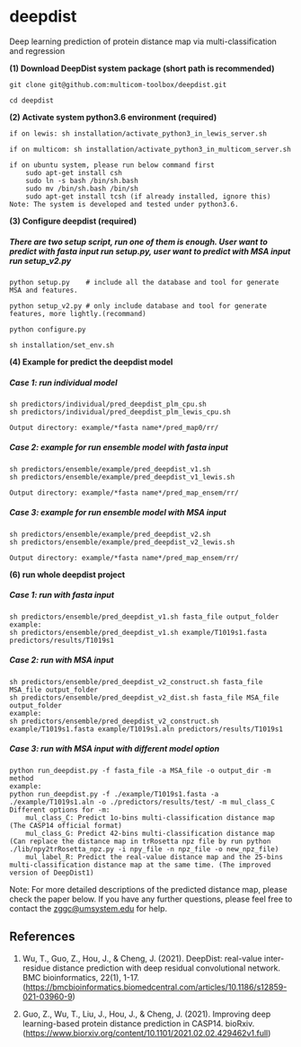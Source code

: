 # deepdist
Deep learning prediction of protein distance map via multi-classification and regression

**(1) Download DeepDist system package (short path is recommended)**

```
git clone git@github.com:multicom-toolbox/deepdist.git

cd deepdist
```

**(2) Activate system python3.6 environment (required)**

```
if on lewis: sh installation/activate_python3_in_lewis_server.sh

if on multicom: sh installation/activate_python3_in_multicom_server.sh

if on ubuntu system, please run below command first
	sudo apt-get install csh
	sudo ln -s bash /bin/sh.bash 
	sudo mv /bin/sh.bash /bin/sh
	sudo apt-get install tcsh (if already installed, ignore this)
Note: The system is developed and tested under python3.6. 
```

**(3) Configure deepdist (required)**

<h5>There are two setup script, run one of them is enough. User want to predict with fasta input run setup.py, user want to predict with MSA input run setup_v2.py</h5>

```
python setup.py    # include all the database and tool for generate MSA and features.

python setup_v2.py # only include database and tool for generate features, more lightly.(recommand)

python configure.py

sh installation/set_env.sh
```

**(4) Example for predict the deepdist model**

<h5>Case 1: run individual model</h5>

```
sh predictors/individual/pred_deepdist_plm_cpu.sh
sh predictors/individual/pred_deepdist_plm_lewis_cpu.sh

Output directory: example/*fasta name*/pred_map0/rr/

```

<h5>Case 2: example for run ensemble model with fasta input</h5>

```
sh predictors/ensemble/example/pred_deepdist_v1.sh
sh predictors/ensemble/example/pred_deepdist_v1_lewis.sh

Output directory: example/*fasta name*/pred_map_ensem/rr/
```

<h5>Case 3: example for run ensemble model with MSA input</h5>

```
sh predictors/ensemble/example/pred_deepdist_v2.sh
sh predictors/ensemble/example/pred_deepdist_v2_lewis.sh

Output directory: example/*fasta name*/pred_map_ensem/rr/
```

**(6) run whole deepdist project**

<h5>Case 1: run with fasta input</h5>

```
sh predictors/ensemble/pred_deepdist_v1.sh fasta_file output_folder
example:
sh predictors/ensemble/pred_deepdist_v1.sh example/T1019s1.fasta predictors/results/T1019s1

```

<h5>Case 2: run with MSA input</h5>    

```
sh predictors/ensemble/pred_deepdist_v2_construct.sh fasta_file MSA_file output_folder
sh predictors/ensemble/pred_deepdist_v2_dist.sh fasta_file MSA_file output_folder
example:
sh predictors/ensemble/pred_deepdist_v2_construct.sh example/T1019s1.fasta example/T1019s1.aln predictors/results/T1019s1

```

<h5>Case 3: run with MSA input with different model option</h5>

```
python run_deepdist.py -f fasta_file -a MSA_file -o output_dir -m method
example:
python run_deepdist.py -f ./example/T1019s1.fasta -a ./example/T1019s1.aln -o ./predictors/results/test/ -m mul_class_C
Different options for -m:
	mul_class_C: Predict 1o-bins multi-classification distance map (The CASP14 official format)
	mul_class_G: Predict 42-bins multi-classification distance map (Can replace the distance map in trRosetta npz file by run python ./lib/npy2trRosetta_npz.py -i npy_file -n npz_file -o new_npz_file)
	mul_label_R: Predict the real-value distance map and the 25-bins multi-classification distance map at the same time. (The improved version of DeepDist1)

```

Note: For more detailed descriptions of the predicted distance map, please check the paper below. If you have any further questions, please feel free to contact the zggc@umsystem.edu for help.

<h2>References</h2>

1. Wu, T., Guo, Z., Hou, J., & Cheng, J. (2021). DeepDist: real-value inter-residue distance prediction with deep residual convolutional network. BMC bioinformatics, 22(1), 1-17. (https://bmcbioinformatics.biomedcentral.com/articles/10.1186/s12859-021-03960-9)

2. Guo, Z., Wu, T., Liu, J., Hou, J., & Cheng, J. (2021). Improving deep learning-based protein distance prediction in CASP14. bioRxiv. (https://www.biorxiv.org/content/10.1101/2021.02.02.429462v1.full)
